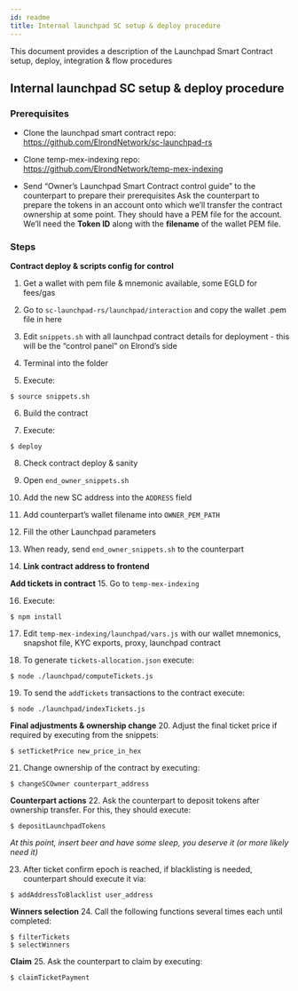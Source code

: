 ```yaml
---
id: readme
title: Internal launchpad SC setup & deploy procedure
---
```


This document provides a description of the Launchpad Smart Contract setup, deploy, integration & flow procedures

## Internal launchpad SC setup & deploy procedure

### Prerequisites

- Clone the launchpad smart contract repo:
https://github.com/ElrondNetwork/sc-launchpad-rs

- Clone temp-mex-indexing repo:
https://github.com/ElrondNetwork/temp-mex-indexing

- Send “Owner’s Launchpad Smart Contract control guide” to the counterpart to prepare their prerequisites
Ask the counterpart to prepare the tokens in an account onto which we’ll transfer the contract ownership at some point. They should have a PEM file for the account. 
We’ll need the **Token ID** along with the **filename** of the wallet PEM file.

### Steps

**Contract deploy & scripts config for control**
1. Get a wallet with pem file & mnemonic available, some EGLD for fees/gas

2. Go to `sc-launchpad-rs/launchpad/interaction` and copy the wallet .pem file in here

3. Edit `snippets.sh` with all launchpad contract details for deployment - this will be the “control panel” on Elrond’s side

4. Terminal into the folder

5. Execute: 
```
$ source snippets.sh
```

6. Build the contract

7. Execute: 
```
$ deploy
```

8. Check contract deploy & sanity

9. Open `end_owner_snippets.sh`

10. Add the new SC address into the `ADDRESS` field

11. Add counterpart’s wallet filename into `OWNER_PEM_PATH`

12. Fill the other Launchpad parameters

13. When ready, send `end_owner_snippets.sh` to the counterpart

14. **Link contract address to frontend**


**Add tickets in contract**
15. Go to `temp-mex-indexing`

16. Execute: 
```
$ npm install
```

17. Edit `temp-mex-indexing/launchpad/vars.js` with our wallet mnemonics, snapshot file, KYC exports, proxy, launchpad contract

18. To generate `tickets-allocation.json` execute: 
```
$ node ./launchpad/computeTickets.js
```

19. To send the `addTickets` transactions to the contract execute: 
```
$ node ./launchpad/indexTickets.js
```

**Final adjustments & ownership change**
20. Adjust the final ticket price if required by executing from the snippets: 
```
$ setTicketPrice new_price_in_hex
```

21. Change ownership of the contract by executing: 
```
$ changeSCOwner counterpart_address
```

**Counterpart actions**
22. Ask the counterpart to deposit tokens after ownership transfer. For this, they should execute:
```
$ depositLaunchpadTokens
```

*At this point, insert beer and have some sleep, you deserve it (or more likely need it)*

23. After ticket confirm epoch is reached, if blacklisting is needed, counterpart should execute it via:
```
$ addAddressToBlacklist user_address
```

**Winners selection**
24. Call the following functions several times each until completed:
```
$ filterTickets
$ selectWinners
```

**Claim**
25. Ask the counterpart to claim by executing:
```
$ claimTicketPayment
```